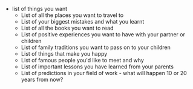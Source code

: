 - list of things you want
	- List of all the places you want to travel to
	- List of your biggest mistakes and what you learnt
	- List of all the books you want to read
	- List of positive experiences you want to have with your partner or children
	- List of family traditions you want to pass on to your children
	- List of things that make you happy
	- List of famous people you'd like to meet and why
	- List of important lessons you have learned from your parents
	- List of predictions in your field of work - what will happen 10 or 20 years from now?